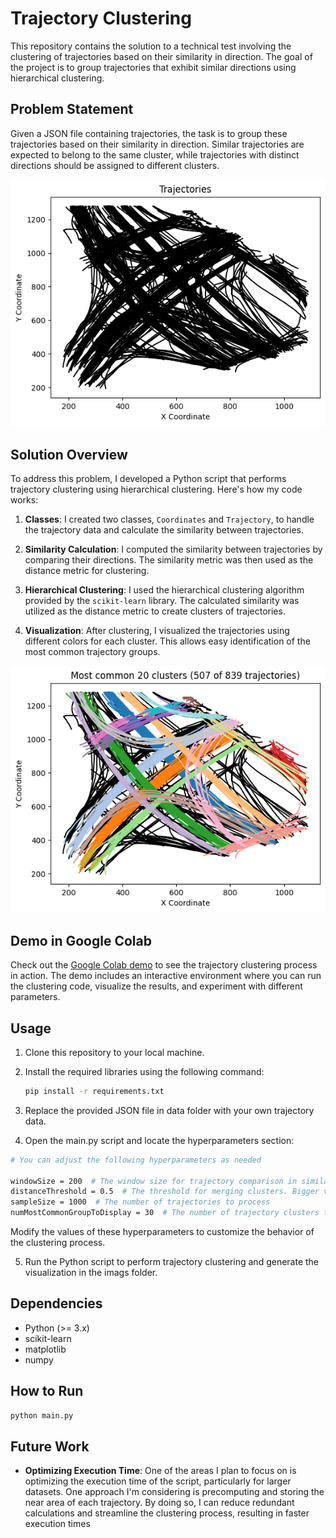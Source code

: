 # Trajectory Clustering

This repository contains the solution to a technical test involving the clustering of trajectories based on their similarity in direction. The goal of the project is to group trajectories that exhibit similar directions using hierarchical clustering.

## Problem Statement

Given a JSON file containing trajectories, the task is to group these trajectories based on their similarity in direction. Similar trajectories are expected to belong to the same cluster, while trajectories with distinct directions should be assigned to different clusters.

![Result](images/original.png?raw=true)

## Solution Overview

To address this problem, I developed a Python script that performs trajectory clustering using hierarchical clustering. Here's how my code works:

1. **Classes**: I created two classes, `Coordinates` and `Trajectory`, to handle the trajectory data and calculate the similarity between trajectories.

2. **Similarity Calculation**: I computed the similarity between trajectories by comparing their directions. The similarity metric was then used as the distance metric for clustering.

3. **Hierarchical Clustering**: I used the hierarchical clustering algorithm provided by the `scikit-learn` library. The calculated similarity was utilized as the distance metric to create clusters of trajectories.

4. **Visualization**: After clustering, I visualized the trajectories using different colors for each cluster. This allows easy identification of the most common trajectory groups.
   
![Result](images/Cluster.png?raw=true)

## Demo in Google Colab

Check out the [Google Colab demo](link_to_colab_demo) to see the trajectory clustering process in action. The demo includes an interactive environment where you can run the clustering code, visualize the results, and experiment with different parameters.

## Usage

1. Clone this repository to your local machine.
2. Install the required libraries using the following command:

   ```bash
   pip install -r requirements.txt
   ```
3. Replace the provided JSON file in data folder with your own trajectory data.
4. Open the main.py script and locate the hyperparameters section:
 ```bash
# You can adjust the following hyperparameters as needed

windowSize = 200  # The window size for trajectory comparison in similarity calculation. Bigger value indicate merge the trajectories with further distance into the same cluster.
distanceThreshold = 0.5  # The threshold for merging clusters. Bigger value indicate merge the trajectories with further distance into the same cluster.
sampleSize = 1000  # The number of trajectories to process
numMostCommonGroupToDisplay = 30  # The number of trajectory clusters to show
 ```
Modify the values of these hyperparameters to customize the behavior of the clustering process.

5. Run the Python script to perform trajectory clustering and generate the visualization in the imags folder.

## Dependencies

- Python (>= 3.x)
- scikit-learn
- matplotlib
- numpy

## How to Run

```bash
python main.py
```
## Future Work

- **Optimizing Execution Time**: One of the areas I plan to focus on is optimizing the execution time of the script, particularly for larger datasets. One approach I'm considering is precomputing and storing the near area of each trajectory. By doing so, I can reduce redundant calculations and streamline the clustering process, resulting in faster execution times
